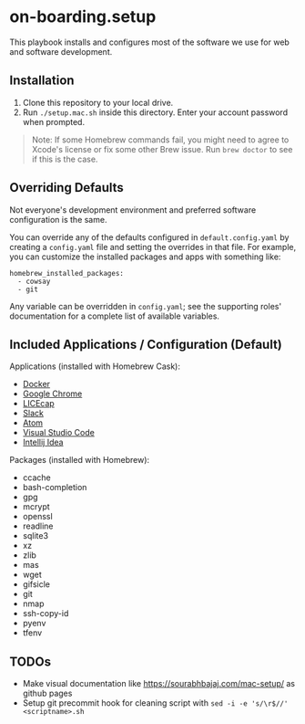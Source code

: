 # on-boarding.setup

This playbook installs and configures most of the software we use for web and software development.

## Installation

1. Clone this repository to your local drive.
2. Run `./setup.mac.sh` inside this directory. Enter your account password when prompted.

> Note: If some Homebrew commands fail, you might need to agree to Xcode's license or fix some other Brew issue. Run `brew doctor` to see if this is the case.

## Overriding Defaults

Not everyone's development environment and preferred software configuration is the same.

You can override any of the defaults configured in `default.config.yaml` by creating a `config.yaml` file and setting the overrides in that file. For example, you can customize the installed packages and apps with something like:

    homebrew_installed_packages:
      - cowsay
      - git

Any variable can be overridden in `config.yaml`; see the supporting roles' documentation for a complete list of available variables.

## Included Applications / Configuration (Default)

Applications (installed with Homebrew Cask):

  - [Docker](https://www.docker.com/)
  - [Google Chrome](https://www.google.com/chrome/)
  - [LICEcap](http://www.cockos.com/licecap/)
  - [Slack](https://slack.com/)
  - [Atom](https://atom.io/)
  - [Visual Studio Code](https://code.visualstudio.com/)
  - [Intellij Idea](https://www.jetbrains.com/idea/)

Packages (installed with Homebrew):

  - ccache
  - bash-completion
  - gpg
  - mcrypt
  - openssl
  - readline
  - sqlite3
  - xz
  - zlib
  - mas
  - wget
  - gifsicle
  - git
  - nmap
  - ssh-copy-id
  - pyenv
  - tfenv

## TODOs
- Make visual documentation like https://sourabhbajaj.com/mac-setup/ as github pages
- Setup git precommit hook for cleaning script with ``sed -i -e 's/\r$//' <scriptname>.sh``